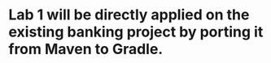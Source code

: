 # Lab 1 will be directly applied on the existing banking project by porting it from Maven to Gradle.